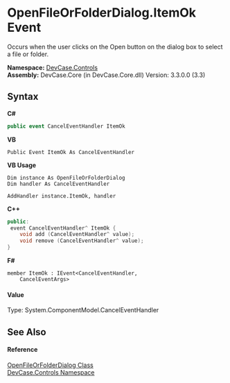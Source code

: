# OpenFileOrFolderDialog.ItemOk Event
 

Occurs when the user clicks on the Open button on the dialog box to select a file or folder.

**Namespace:**&nbsp;<a href="N_DevCase_Controls">DevCase.Controls</a><br />**Assembly:**&nbsp;DevCase.Core (in DevCase.Core.dll) Version: 3.3.0.0 (3.3)

## Syntax

**C#**<br />
``` C#
public event CancelEventHandler ItemOk
```

**VB**<br />
``` VB
Public Event ItemOk As CancelEventHandler
```

**VB Usage**<br />
``` VB Usage
Dim instance As OpenFileOrFolderDialog
Dim handler As CancelEventHandler

AddHandler instance.ItemOk, handler

```

**C++**<br />
``` C++
public:
 event CancelEventHandler^ ItemOk {
	void add (CancelEventHandler^ value);
	void remove (CancelEventHandler^ value);
}
```

**F#**<br />
``` F#
member ItemOk : IEvent<CancelEventHandler,
    CancelEventArgs>

```


#### Value
Type: System.ComponentModel.CancelEventHandler

## See Also


#### Reference
<a href="T_DevCase_Controls_OpenFileOrFolderDialog">OpenFileOrFolderDialog Class</a><br /><a href="N_DevCase_Controls">DevCase.Controls Namespace</a><br />